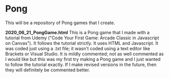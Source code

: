 # Pong
This will be a repository of Pong games that I create.

**2020_06_21_PongGame.html** This is a Pong game that I made with a tutorial from Udemy ("Code Your First Game: Arcade Classic in Javascript on Canvas"). It follows the tutorial strictly. It uses HTML and Javascript. It was coded just using a .txt file; it wasn't coded using a text editor like Brackets or Visual Studio. It is mildly commented; not as well commented as I would like but this was my first try making a Pong game and I just wanted to follow the tutorial exactly. If I make revised versions in the future, then they will definitely be commented better.
